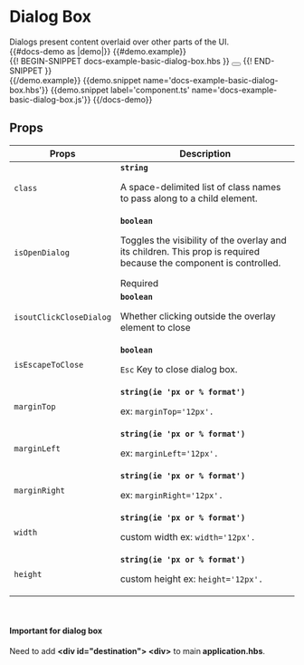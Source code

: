 # Dialog Box
<div class='bp3-running-text bp3-text-large'>
    Dialogs present content overlaid over other parts of the UI.
</div>
{{#docs-demo as |demo|}}
{{#demo.example}}
<div class="demo-container">
    <div class="docs-example-frame docs-example-frame-row">
        <div class="docs-example">
            {{! BEGIN-SNIPPET docs-example-basic-dialog-box.hbs }}
            <Button @onClick={{action 'openDialogBox'}} @primary=true 
             @text='Show Dialog'></Button>
            <Dialog @isOpenDialog={{isOpenDialog}} @isEscapeToClose=true 
             @isoutClickCloseDialog=true>
             <p>
               <strong>
                Data integration is the seminal problem of the digital age. For over ten years, we’ve helped
                the world’s premier organizations rise to the challenge.
               </strong>
             </p>
             <p>Palantir Foundry radically reimagines the way enterprises interact with data by amplifying and
                extending the power of data integration. With Foundry, anyone can source, fuse, and transform data 
                into any shape they desire. Business analysts become data engineers — and leaders in their organization’s data
                revolution.
             </p>
             <p>Foundry’s back end includes a suite of best-in-class data integration capabilities: data provenance,
                git-style versioning semantics, granular access controls, branching, transformation authoring, and more. 
                But these powers are not limited to the back-end IT shop.
             </p>
             <p>In Foundry, tables, applications, reports, presentations, and spreadsheets operate as data
                integrations in their own right. Access controls, transformation logic, and data quality flow from original data source to
                intermediate analysis to presentation in real time. Every end product created in Foundry becomes a
                new data source that other users can build upon. And the enterprise data foundation goes where the business
                drives it.
             </p>
             <p>Start the revolution. Unleash the power of data integration with Palantir Foundry.</p>
                <div class="bp3-dialog-footer">
                 <Button @type='button' @text="Cancel" @onClick={{action 'cancel'}}> </Button>
                 <Button @primary=true @type='button' @text='Save Somthing' @onClick={{action 'save'}}> </Button>
                </div>
             </Dialog>
            {{! END-SNIPPET }}
        </div>
    </div>
</div>
{{/demo.example}}
{{demo.snippet name='docs-example-basic-dialog-box.hbs'}}
{{demo.snippet label='component.ts' name='docs-example-basic-dialog-box.js'}}
{{/docs-demo}}

## Props


<div class="docs-modifiers-table bp3-running-text">
    <table class="bp3-html-table">
        <thead>
            <tr>
                <th>Props</th>
                <th>Description</th>
            </tr>
        </thead>
        <tbody>
            <tr>
                <td class="docs-prop-name"><code>class</code></td>
                <td class="docs-prop-details"><code
                        class="docs-prop-type"><strong>string</strong><em class="docs-prop-default bp3-text-muted"></em></code>
                    <div class="docs-prop-description">
                        <div class="docs-section">
                            <div class="bp3-running-text">
                                <p>A space-delimited list of class names to pass along to a child element.</p>
                            </div>
                        </div>
                    </div>
                </td>
            </tr>
            <tr>
                <td class="docs-prop-name"><code>isOpenDialog</code></td>
                <td class="docs-prop-details"><code
                        class="docs-prop-type"><strong>boolean</strong><em class="docs-prop-default bp3-text-muted"></em></code>
                    <div class="docs-prop-description">
                        <div class="docs-section">
                            <div class="bp3-running-text">
                                <p>Toggles the visibility of the overlay and its children. This prop is required
                                    because the component is controlled. </p>
                            </div>
                        </div>
                    </div>
                    <div class="docs-prop-tags"><span class="bp3-tag bp3-intent-success bp3-minimal"><span
                                class="bp3-text-overflow-ellipsis bp3-fill">Required</span></span></div>
                </td>
            </tr>
            <tr>
                <td class="docs-prop-name"><code>isoutClickCloseDialog</code></td>
                <td class="docs-prop-details"><code
                        class="docs-prop-type"><strong>boolean</strong><em class="docs-prop-default bp3-text-muted"></em></code>
                    <div class="docs-prop-description">
                        <div class="docs-section">
                            <div class="bp3-running-text">
                                <p>Whether clicking outside the overlay element to close </p>
                            </div>
                        </div>
                    </div>
                </td>
            </tr>
            <tr>
                <td class="docs-prop-name"><code>isEscapeToClose</code></td>
                <td class="docs-prop-details"><code
                        class="docs-prop-type"><strong>boolean</strong><em class="docs-prop-default bp3-text-muted"></em></code>
                    <div class="docs-prop-description">
                        <div class="docs-section">
                            <div class="bp3-running-text">
                                <p><code>Esc</code> Key to close dialog box.</p>
                            </div>
                        </div>
                    </div>
                </td>
            </tr>
            <tr>
                <td class="docs-prop-name"><code>marginTop</code></td>
                <td class="docs-prop-details"><code
                        class="docs-prop-type"><strong>string(ie 'px or % format') </strong><em class="docs-prop-default bp3-text-muted"></em></code>
                    <div class="docs-prop-description">
                        <div class="docs-section">
                            <div class="bp3-running-text">
                                <p>ex: <code>marginTop='12px'.</code></p>
                            </div>
                        </div>
                    </div>
                </td>
            </tr>
            <tr>
                <td class="docs-prop-name"><code>marginLeft</code></td>
                <td class="docs-prop-details"><code
                        class="docs-prop-type"><strong>string(ie 'px or % format') </strong><em class="docs-prop-default bp3-text-muted"></em></code>
                    <div class="docs-prop-description">
                        <div class="docs-section">
                            <div class="bp3-running-text">
                                <p>ex: <code>marginLeft='12px'.</code></p>
                            </div>
                        </div>
                    </div>
                </td>
            </tr>
            <tr>
                <td class="docs-prop-name"><code>marginRight</code></td>
                <td class="docs-prop-details"><code
                        class="docs-prop-type"><strong>string(ie 'px or % format') </strong><em class="docs-prop-default bp3-text-muted"></em></code>
                    <div class="docs-prop-description">
                        <div class="docs-section">
                            <div class="bp3-running-text">
                                <p>ex: <code>marginRight='12px'.</code></p>
                            </div>
                        </div>
                    </div>
                </td>
            </tr>
            <tr>
                <td class="docs-prop-name"><code>width</code></td>
                <td class="docs-prop-details"><code
                        class="docs-prop-type"><strong>string(ie 'px or % format') </strong><em class="docs-prop-default bp3-text-muted"></em></code>
                    <div class="docs-prop-description">
                        <div class="docs-section">
                            <div class="bp3-running-text">
                                <p>custom width ex: <code>width='12px'.</code></p>
                            </div>
                        </div>
                    </div>
                </td>
            </tr>
            <tr>
                <td class="docs-prop-name"><code>height</code></td>
                <td class="docs-prop-details"><code
                        class="docs-prop-type"><strong>string(ie 'px or % format') </strong><em class="docs-prop-default bp3-text-muted"></em></code>
                    <div class="docs-prop-description">
                        <div class="docs-section">
                            <div class="bp3-running-text">
                                <p>custom height ex: <code>height='12px'.</code></p>
                            </div>
                        </div>
                    </div>
                </td>
            </tr>
        </tbody>
    </table>
    <br>
    <div class="bp3-callout bp3-intent-primary ">
        <h4 class="bp3-heading">
            <Icon @icon='info-sign' @iconSize=16 /> Important for dialog box</h4>
        <p>
            Need to add
            <strong>&lt;div id="destination"&gt; &lt;div&gt;</strong> to main<strong> application.hbs</strong>.
        </p>
    </div>
</div>